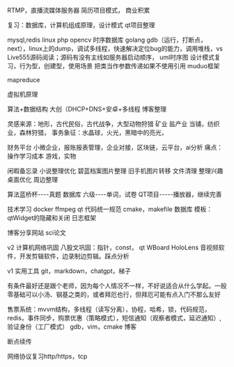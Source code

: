 RTMP，直播流媒体服务器
简历项目模式，
商业积累

复习：数据库，计算机组成原理，设计模式
qt项目整理

mysql,redis
linux
php
opencv
时序数据库
golang
gdb（运行，打断点，next），linux上的dump，调试多线程，快速解决定位bug的能力，调用堆栈，vs
Live555源码阅读；源码有没有主线如服务器启动顺序，
uml时序图
设计模式复习，行为型，创建型，使用场景
把类当作参数传递如果不使用引用
muduo框架

mapreduce

虚拟机原理



算法+数据结构
大创（DHCP+DNS+安卓+多线程
博客整理




灵感来源：地形，古代民俗，古代战争，大型动物狩猎
矿业 盐产业 当铺，纺织业，森林狩猎，
事务象征：水晶球，火光，黑暗中的亮光，

财务平台
小微企业，报账报表管理，企业对接，区块链，云平台，ai分析
痛点：操作学习成本
游戏，实物


闲暇备忘录
小说整理优化
碧蓝档案图片整理
旧手机图片转移
文件清理
整理兴趣
桌面优化
周边整理



算法蓝桥杯----真题
数据库
六级----单词，试卷
QT项目-----播放器，继续完善

技术学习
docker
ffmpeg
qt
代码统一规范
cmake，makefile
数据库
模板：qtWidget的隐藏和关闭
日志框架

博客分享网站
sci论文

v2
计算机网络巩固
八股文巩固：指针，const，
qt WBoard 
HoloLens
音视频软件，开发剪辑软件，边录制边剪辑。踩点分析



v1
实用工具
git，markdown，chatgpt，梯子



有条件最好还是跟个老师，因为每个人情况不一样，不好说适合从什么学起。一般零基础可以小汤、钢基之类的，或者拜厄也行，但拜厄可能有点入门不那么友好

售票系统：mvvm结构，多线程（读写分离），协程，哈希，锁，代码规范，redis，事件同步，购票优惠（策略模式），短信通知（观察者模式，延迟通知）,验证身份（工厂模式）
gdb，vim，cmake
博客

断点续传

网络协议复习http/https，tcp
